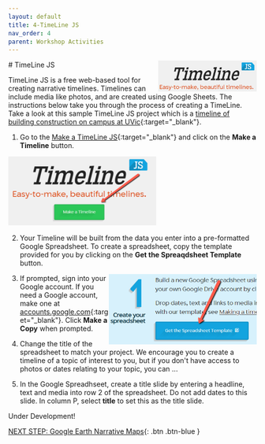 ```yaml
---
layout: default
title: 4-TimeLine JS
nav_order: 4
parent: Workshop Activities
---
```

<img src="images/timeline-logo.png" style="float:right;width:200px" alt="TimeLine JS Logo">
# TimeLine JS

TimeLine JS is a free web-based tool for creating narrative timelines. Timelines can include media like photos, and are created using Google Sheets. The instructions below take you through the process of creating a TimeLine. Take a look at this sample TimeLine JS project which is a [timeline of building construction on campus at UVic](https://bit.ly/2W5LvBO){:target="_blank"}.

1. Go to the [Make a TimeLine JS](https://timeline.knightlab.com/){:target="_blank"} and click on the **Make a Timeline** button.
<img src="images/timeline-make.png" style="width:300px" alt="TimeLine JS Make Button">

2. Your Timeline will be built from the data you enter into a pre-formatted Google Spreadsheet. To create a spreadsheet, copy the template provided for you by clicking on the **Get the Spreaqdsheet Template** button. 
<img src="images/timeline-template.png" style="float:right;width:300px;" alt="Copy the Google Sheets template">

3. If prompted, sign into your Google account. If you need a Google account, make one at [accounts.google.com](https://accounts.google.com){:target="_blank"}. Click **Make a Copy** when prompted.

4. Change the title of the spreadsheet to match your project. We encourage you to create a timeline of a topic of interest to you, but if you don't have access to photos or dates relating to your topic, you can ...

5. In the Google Spreadhseet, create a title slide by entering a headline, text and media into row 2 of the spreadsheet. Do not add dates to this slide. In column P, select **title** to set this as the title slide.

Under Development!<br>

[NEXT STEP: Google Earth Narrative Maps](google-narrative-maps.html){: .btn .btn-blue }

